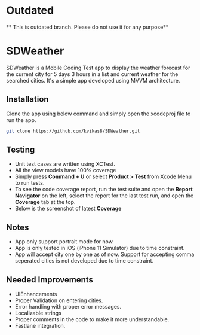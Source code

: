 # Outdated
** This is outdated branch. Please do not use it for any purpose**

# SDWeather
SDWeather is a Mobile Coding Test app to display the weather forecast for the current city for 5 days 3 hours in a list and current weather for the searched cities. It's a simple app developed using MVVM architecture.

## Installation

Clone the app using below command and simply open the xcodeproj file to run the app.

```bash
git clone https://github.com/kvikas8/SDWeather.git
```
## Testing
- Unit test cases are written using XCTest.
- All the view models have 100% coverage
- Simply press **Command + U** or select **Product > Test** from Xcode Menu to run tests.
- To see the code coverage report, run the test suite and open the **Report Navigator** on the left, select the report for the last test run, and open the **Coverage** tab at the top.
- Below is the screenshot of latest **Coverage**

## Notes
- App only support portrait mode for now.
- App is only tested in iOS (iPhone 11 Simulator) due to time constraint.
- App will accept city one by one as of now. Support for accepting comma seperated cities is not developed due to time constraint.

## Needed Improvements
- UIEnhancements
- Proper Validation on entering cities.
- Error handling with proper error messages.
- Localizable strings
- Proper comments in the code to make it more understandable.
- Fastlane integration.

